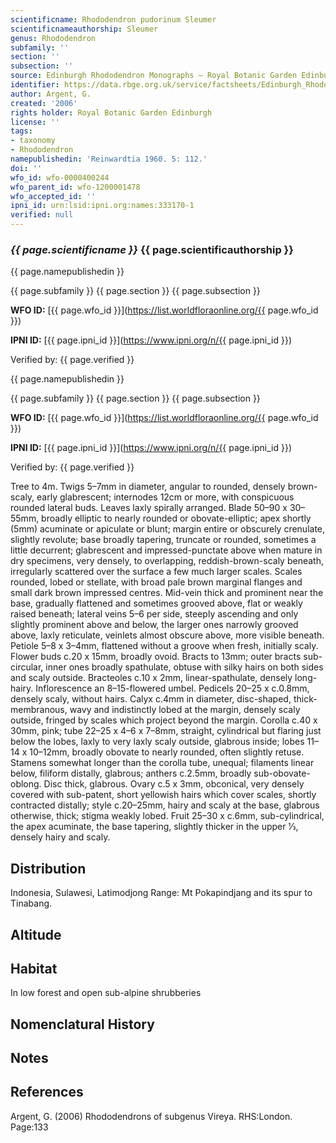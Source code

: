 ```yaml
---
scientificname: Rhododendron pudorinum Sleumer
scientificnameauthorship: Sleumer
genus: Rhododendron
subfamily: ''
section: ''
subsection: ''
source: Edinburgh Rhododendron Monographs – Royal Botanic Garden Edinburgh
identifier: https://data.rbge.org.uk/service/factsheets/Edinburgh_Rhododendron_Monographs.xhtml
author: Argent, G.
created: '2006'
rights holder: Royal Botanic Garden Edinburgh
license: ''
tags:
- taxonomy
- Rhododendron
namepublishedin: 'Reinwardtia 1960. 5: 112.'
doi: ''
wfo_id: wfo-0000400244
wfo_parent_id: wfo-1200001478
wfo_accepted_id: ''
ipni_id: urn:lsid:ipni.org:names:333170-1
verified: null
---
```

### _{{ page.scientificname }}_ {{ page.scientificauthorship }}
 {{ page.namepublishedin }}

{{ page.subfamily }} {{ page.section }} {{ page.subsection }}

**WFO ID:** [{{ page.wfo_id }}](https://list.worldfloraonline.org/{{ page.wfo_id }})

**IPNI ID:** [{{ page.ipni_id }}](https://www.ipni.org/n/{{ page.ipni_id }})

Verified by: {{ page.verified }}

 {{ page.namepublishedin }}

{{ page.subfamily }} {{ page.section }} {{ page.subsection }}

**WFO ID:** [{{ page.wfo_id }}](https://list.worldfloraonline.org/{{ page.wfo_id }})

**IPNI ID:** [{{ page.ipni_id }}](https://www.ipni.org/n/{{ page.ipni_id }})

Verified by: {{ page.verified }}



Tree to 4m. Twigs 5–7mm in diameter, angular to rounded, densely brown-scaly, early glabrescent; internodes 12cm or more, with conspicuous rounded lateral buds. Leaves laxly spirally arranged. Blade 50–90 x 30–55mm, broadly elliptic to nearly rounded or obovate-elliptic; apex shortly (5mm) acuminate or apiculate or blunt; margin entire or obscurely crenulate, slightly revolute; base broadly tapering, truncate or rounded, sometimes a little decurrent; glabrescent and impressed-punctate above when mature in dry specimens, very densely, to overlapping, reddish-brown-scaly beneath, irregularly scattered over the surface a few much larger scales. Scales rounded, lobed or stellate, with broad pale brown marginal flanges and small dark brown impressed centres. Mid-vein thick and prominent near the base, gradually flattened and sometimes grooved above, flat or weakly raised beneath; lateral veins 5–6 per side, steeply ascending and only slightly prominent above and below, the larger ones narrowly grooved above, laxly reticulate, veinlets almost obscure above, more visible beneath. Petiole 5–8 x 3–4mm, flattened without a groove when fresh, initially scaly. Flower buds c.20 x 15mm, broadly ovoid. Bracts to 13mm; outer bracts sub-circular, inner ones broadly spathulate, obtuse with silky hairs on both sides and scaly outside. Bracteoles c.10 x 2mm, linear-spathulate, densely long-hairy. Inflorescence an 8–15-flowered umbel. Pedicels 20–25 x c.0.8mm, densely scaly, without hairs. Calyx c.4mm in diameter, disc-shaped, thick-membranous, wavy and indistinctly lobed at the margin, densely scaly outside, fringed by scales which project beyond the margin. Corolla c.40 x 30mm, pink; tube 22–25 x 4–6 x 7–8mm, straight, cylindrical but flaring just below the lobes, laxly to very laxly scaly outside, glabrous inside; lobes 11–14 x 10–12mm, broadly obovate to nearly rounded, often slightly retuse. Stamens somewhat longer than the corolla tube, unequal; filaments linear below, filiform distally, glabrous; anthers c.2.5mm, broadly sub-obovate-oblong. Disc thick, glabrous. Ovary c.5 x 3mm, obconical, very densely covered with sub-patent, short yellowish hairs which cover scales, shortly contracted distally; style c.20–25mm, hairy and scaly at the base, glabrous otherwise, thick; stigma weakly lobed. Fruit 25–30 x c.6mm, sub-cylindrical, the apex acuminate, the base tapering, slightly thicker in the upper 1⁄3, densely hairy and scaly.

## Distribution
Indonesia, Sulawesi, Latimodjong Range: Mt Pokapindjang and its spur to Tinabang.

## Altitude


## Habitat
In low forest and open sub-alpine shrubberies

## Nomenclatural History

                       
## Notes


## References

Argent, G. (2006) Rhododendrons of subgenus Vireya. RHS:London. Page:133
